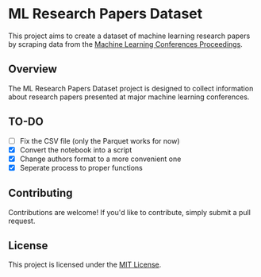 # ML Research Papers Dataset

This project aims to create a dataset of machine learning research papers by scraping data from the [Machine Learning Conferences Proceedings](https://proceedings.mlr.press/).

## Overview

The ML Research Papers Dataset project is designed to collect information about research papers presented at major machine learning conferences. 

## TO-DO
- [ ] Fix the CSV file (only the Parquet works for now)
- [x] Convert the notebook into a script
- [x] Change authors format to a more convenient one
- [x] Seperate process to proper functions

## Contributing

Contributions are welcome! If you'd like to contribute, simply submit a pull request.

## License

This project is licensed under the [MIT License](LICENSE).
